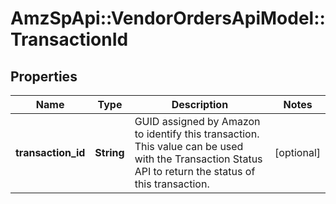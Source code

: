 # AmzSpApi::VendorOrdersApiModel::TransactionId

## Properties
Name | Type | Description | Notes
------------ | ------------- | ------------- | -------------
**transaction_id** | **String** | GUID assigned by Amazon to identify this transaction. This value can be used with the Transaction Status API to return the status of this transaction. | [optional] 


